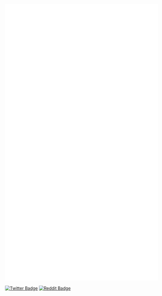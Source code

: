 ![Metrics](/github-metrics.svg)

[![Twitter Badge](https://img.shields.io/twitter/url?color=teal&label=twitter&logo=twitter&logoColor=cyan&style=flat-square&url=https%3A%2F%2Ftwitter.com%2F0ji54n)](https://twitter.com/0ji54n)
[![Reddit Badge](https://img.shields.io/reddit/user-karma/combined/lenghia143?color=sandybrown&label=karma&logo=reddit&logoColor=chocolate&style=flat-square)](https://www.reddit.com/user/lenghia143)
